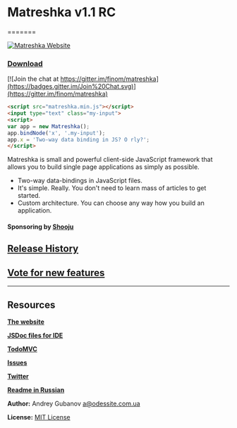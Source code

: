# Matreshka v1.1 RC
=======

[![Matreshka Website](http://matreshka.io/img/mk5-logo_full-vert.svg)](http://matreshka.io)

### [Download](https://github.com/finom/matreshka/releases)

[![Join the chat at https://gitter.im/finom/matreshka](https://badges.gitter.im/Join%20Chat.svg)](https://gitter.im/finom/matreshka)

```html
<script src="matreshka.min.js"></script>
<input type="text" class="my-input">
<script>
var app = new Matreshka();
app.bindNode('x', '.my-input');
app.x = 'Two-way data binding in JS? O rly?';
</script>
```

Matreshka is small and powerful client-side JavaScript framework that allows you to build single page applications as simply as possible.

* Two-way data-bindings in JavaScript files.
* It's simple. Really. You don't need to learn mass of articles to get started.
* Custom architecture. You can choose any way how you build an application.

#### Sponsoring by [Shooju](http://shooju.com)

## [Release History](https://github.com/finom/matreshka/releases)

## [Vote for new features](https://trello.com/b/E5KcQESk/matreshka-js-features)

-----------------------------------

## Resources
[**The website**](http://matreshka.io)

[**JSDoc files for IDE**](https://github.com/finom/matreshka_docs)

[**TodoMVC**](https://github.com/finom/matreshka_todomvc)

[**Issues**](https://github.com/finom/matreshka/issues)

[**Twitter**](https://twitter.com/matreshkajs)

[**Readme in Russian**](https://github.com/finom/matreshka/blob/master/README-ru.md)

**Author:** Andrey Gubanov <a@odessite.com.ua>

**License:** [MIT License](https://raw.github.com/finom/matreshka/master/LICENSE)
